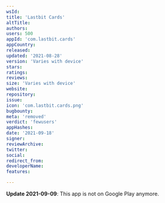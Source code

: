 ```yaml
---
wsId: 
title: 'Lastbit Cards'
altTitle: 
authors: 
users: 500
appId: 'com.lastbit.cards'
appCountry: 
released: 
updated: '2021-08-28'
version: 'Varies with device'
stars: 
ratings: 
reviews: 
size: 'Varies with device'
website: 
repository: 
issue: 
icon: 'com.lastbit.cards.png'
bugbounty: 
meta: 'removed'
verdict: 'fewusers'
appHashes: 
date: '2021-09-18'
signer: 
reviewArchive: 
twitter: 
social: 
redirect_from: 
developerName: 
features: 

---
```


**Update 2021-09-09**: This app is not on Google Play anymore.
